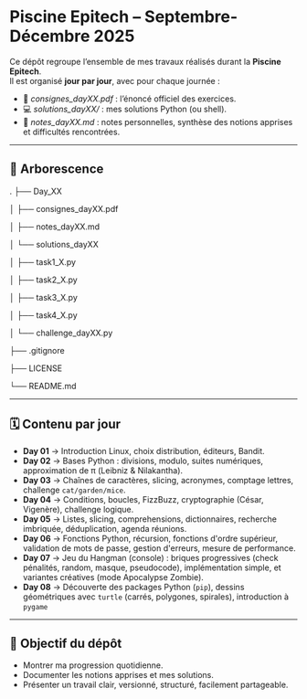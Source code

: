 ﻿# Piscine Epitech – Septembre-Décembre 2025

Ce dépôt regroupe l’ensemble de mes travaux réalisés durant la **Piscine Epitech**.  
Il est organisé **jour par jour**, avec pour chaque journée :  
- 📄 *consignes_dayXX.pdf* : l’énoncé officiel des exercices.  
- 💻 *solutions_dayXX/* : mes solutions Python (ou shell).  
- 📝 *notes_dayXX.md* : notes personnelles, synthèse des notions apprises et difficultés rencontrées.  

---

## 📂 Arborescence
.
├── Day_XX 

│ ├── consignes_dayXX.pdf

│ ├── notes_dayXX.md

│ └── solutions_dayXX

│ ├── task1_X.py

│ ├── task2_X.py

│ ├── task3_X.py

│ ├── task4_X.py

│ └── challenge_dayXX.py

├── .gitignore

├── LICENSE

└── README.md

---

## 🗓️ Contenu par jour

- **Day 01** → Introduction Linux, choix distribution, éditeurs, Bandit.  
- **Day 02** → Bases Python : divisions, modulo, suites numériques, approximation de π (Leibniz & Nilakantha).  
- **Day 03** → Chaînes de caractères, slicing, acronymes, comptage lettres, challenge `cat/garden/mice`.  
- **Day 04** → Conditions, boucles, FizzBuzz, cryptographie (César, Vigenère), challenge logique.  
- **Day 05** → Listes, slicing, comprehensions, dictionnaires, recherche imbriquée, déduplication, agenda réunions.  
- **Day 06** → Fonctions Python, récursion, fonctions d'ordre supérieur, validation de mots de passe, gestion d'erreurs, mesure de performance.
- **Day 07** → Jeu du Hangman (console) : briques progressives (check pénalités, random, masque, pseudocode), implémentation simple, et variantes créatives (mode Apocalypse Zombie).
- **Day 08** → Découverte des packages Python (`pip`), dessins géométriques avec `turtle` (carrés, polygones, spirales), introduction à `pygame`

---

## 🎯 Objectif du dépôt

- Montrer ma progression quotidienne.  
- Documenter les notions apprises et mes solutions.  
- Présenter un travail clair, versionné, structuré, facilement partageable.  
